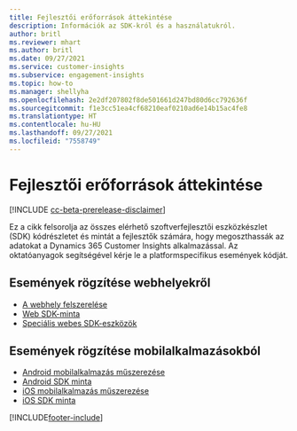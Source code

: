```yaml
---
title: Fejlesztői erőforrások áttekintése
description: Információk az SDK-król és a használatukról.
author: britl
ms.reviewer: mhart
ms.author: britl
ms.date: 09/27/2021
ms.service: customer-insights
ms.subservice: engagement-insights
ms.topic: how-to
ms.manager: shellyha
ms.openlocfilehash: 2e2df207802f8de501661d247bd80d6cc792636f
ms.sourcegitcommit: f1e3cc51ea4cf68210eaf0210ad6e14b15ac4fe8
ms.translationtype: HT
ms.contentlocale: hu-HU
ms.lasthandoff: 09/27/2021
ms.locfileid: "7558749"
---
```

# <a name="developer-resources-overview"></a>Fejlesztői erőforrások áttekintése

[!INCLUDE [cc-beta-prerelease-disclaimer](includes/cc-beta-prerelease-disclaimer.md)]

Ez a cikk felsorolja az összes elérhető szoftverfejlesztői eszközkészlet (SDK) kódrészletet és mintát a fejlesztők számára, hogy megoszthassák az adatokat a Dynamics 365 Customer Insights alkalmazással. Az oktatóanyagok segítségével kérje le a platformspecifikus események kódját.

## <a name="capture-events-from-websites"></a>Események rögzítése webhelyekről

- [A webhely felszerelése](instrument-website.md)
- [Web SDK-minta](websdk-sample.md)
- [Speciális webes SDK-eszközök](advanced-SDK-implementation.md)

## <a name="capture-events-from-mobile-apps"></a>Események rögzítése mobilalkalmazásokból

- [Android mobilalkalmazás műszerezése](get-started-android.md)
- [Android SDK minta](androidsdk-sample.md)
- [iOS mobilalkalmazás műszerezése](get-started-ios.md)
- [iOS SDK minta](iossdk-sample.md)

[!INCLUDE[footer-include](../includes/footer-banner.md)]
